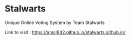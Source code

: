 # Stalwarts

Unique Online Voting System by Team Stalwarts

Link to visit : https://amal642.github.io/stalwarts.github.io/
